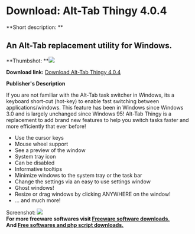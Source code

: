 # Download: Alt-Tab Thingy 4.0.4

**Short description: **

## An Alt-Tab replacement utility for Windows.

  
**Thumbshot: **![](http://www.freewarefiles.com/screenshot/alttabthingy_md.gif)   
  
**Download link:** [Download Alt-Tab Thingy 4.0.4](http://freesoftwares.boysofts.com/Alt-Tab-Thingy_program_10817.html)  
  

**Publisher's Description**  
  

If you are not familiar with the Alt-Tab task switcher in Windows, its a
keyboard short-cut (hot-key) to enable fast switching between
applications/windows. This feature has been in Windows since Windows 3.0 and
is largely unchanged since Windows 95! Alt-Tab Thingy is a replacement to add
brand new features to help you switch tasks faster and more efficiently that
ever before!

  * Use the cursor keys 
  * Mouse wheel support 
  * See a preview of the window 
  * System tray icon 
  * Can be disabled 
  * Informative tooltips 
  * Minimize windows to the system tray or the task bar 
  * Change the settings via an easy to use settings window 
  * Ghost windows! 
  * Resize or drag windows by clicking ANYWHERE on the window! 
  * ... and much more! 

  
  
Screenshot: ![](http://www.freewarefiles.com/screenshot/alttabthingy.gif)  
**For more freeware softwares visit [Freeware software downloads.](http://freesoftwares.boysofts.com/)**   
**And [Free softwares and php script downloads.](http://www.boysofts.com/)**

